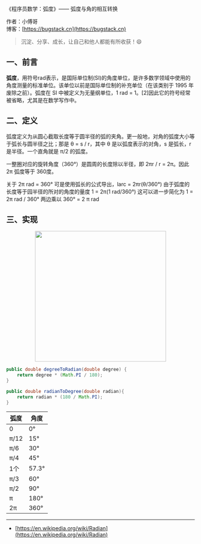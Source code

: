 《程序员数学：弧度》—— 弧度与角的相互转换

作者：小傅哥
<br/>博客：[https://bugstack.cn](https://bugstack.cn)

> 沉淀、分享、成长，让自己和他人都能有所收获！😄

## 一、前言

**弧度**，用符号rad表示，是国际单位制(SI)的角度单位，是许多数学领域中使用的角度测量的标准单位。该单位以前是国际单位制的补充单位（在该类别于 1995 年废除之前）。弧度在 SI 中被定义为无量纲单位，1 rad = 1。[2]因此它的符号经常被省略，尤其是在数学写作中。

## 二、定义

弧度定义为从圆心截取长度等于圆半径的弧的夹角。更一般地，对角的弧度大小等于弧长与圆半径之比；那是 θ = s / r，其中 θ 是以弧度表示的对角，s 是弧长，r 是半径。一个直角就是 π/2 的弧度。

一整圈对应的旋转角度（360°）是圆周的长度除以半径，即 2πr / r  = 2π。因此 2π 弧度等于 360度。

关于 2π rad = 360° 可是使用弧长的公式导出，larc = 2πr(θ/360°) 由于弧度的长度等于园半径的所对的角度的量度 1 = 2π(1 rad/360°) 这可以进一步简化为 1 = 2π rad / 360° 两边乘以 360° = 2 π rad

## 三、实现

<div align="center">
    <img src="https://bugstack.cn/images/article/algorithm/logic/radian-01.gif?raw=true" width="350px">
</div>

```java
public double degreeToRadian(double degree) {
    return degree * (Math.PI / 180);
}

public double radianToDegree(double radian){
    return radian * (180 / Math.PI);
}
```

| 弧度 | 角度  |
| ---- | ----- |
| 0    | 0°    |
| π/12 | 15°   |
| π/6  | 30°   |
| π/4  | 45°   |
| 1个  | 57.3° |
| π/3  | 60°   |
| π/2  | 90°   |
| π    | 180°  |
| 2π   | 360°  |

---

- [https://en.wikipedia.org/wiki/Radian](https://en.wikipedia.org/wiki/Radian)
